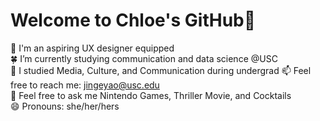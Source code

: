 # Welcome to Chloe's GitHub👏

💼 I'm an aspiring UX designer equipped  
🍀 I’m currently studying communication and data science @USC  
📖 I studied Media, Culture, and Communication during undergrad 
📫 Feel free to reach me: jingeyao@usc.edu  
💬 Feel free to ask me Nintendo Games, Thriller Movie, and Cocktails      
😄 Pronouns: she/her/hers  

